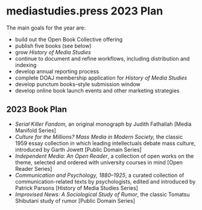 # mediastudies.press 2023 Plan

The main goals for the year are:

* build out the Open Book Collective offering
* publish five books (see below)
* grow *History of Media Studies*
* continue to document and refine workflows, including distribution and indexing
* develop annual reporting process
* complete DOAJ membership application for *History of Media Studies*
* develop punctum books–style submission window
* develop online book launch events and other marketing strategies

## 2023 Book Plan

* *Serial Killer Fandom*, an original monograph by Judith Fathallah [Media Manifold Series]
* *Culture for the Millions? Mass Media in Modern Society,* the classic 1959 essay collection in which leading intellectuals debate mass culture, introduced by Garth Jowett [Public Domain Series]
* *Independent Media: An Open Reader*,  a collection of open works on the theme, selected and ordered with university courses in mind [Open Reader Series]
* *Communication and Psychology, 1880–1925*, a curated collection of communication-related texts by psychologists, edited and introduced by Patrick Parsons [History of Media Studies Series] 
* *Improvised News: A Sociological Study of Rumor*, the classic Tomatsu Shibutani study of rumor [Public Domain Series]